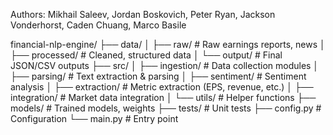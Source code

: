 Authors: Mikhail Saleev, Jordan Boskovich, Peter Ryan, Jackson Vonderhorst, Caden Chuang, Marco Basile

financial-nlp-engine/
├── data/
│   ├── raw/              # Raw earnings reports, news
│   ├── processed/        # Cleaned, structured data
│   └── output/           # Final JSON/CSV outputs
├── src/
│   ├── ingestion/        # Data collection modules
│   ├── parsing/          # Text extraction & parsing
│   ├── sentiment/        # Sentiment analysis
│   ├── extraction/       # Metric extraction (EPS, revenue, etc.)
│   ├── integration/      # Market data integration
│   └── utils/            # Helper functions
├── models/               # Trained models, weights
├── tests/                # Unit tests
├── config.py             # Configuration
└── main.py              # Entry point